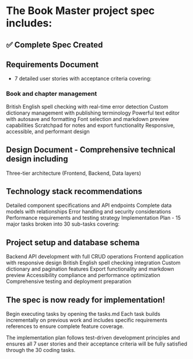 # The Book Master project spec includes:

## ✅ Complete Spec Created

## Requirements Document 
- 7 detailed user stories with acceptance criteria covering:

### Book and chapter management
British English spell checking with real-time error detection
Custom dictionary management with publishing terminology
Powerful text editor with autosave and formatting
Font selection and markdown preview capabilities
Scratchpad for notes and export functionality
Responsive, accessible, and performant design

## Design Document - Comprehensive technical design including

Three-tier architecture (Frontend, Backend, Data layers)

## Technology stack recommendations

Detailed component specifications and API endpoints
Complete data models with relationships
Error handling and security considerations
Performance requirements and testing strategy
Implementation Plan - 15 major tasks broken into 30 sub-tasks covering:

## Project setup and database schema

Backend API development with full CRUD operations
Frontend application with responsive design
British English spell checking integration
Custom dictionary and pagination features
Export functionality and markdown preview
Accessibility compliance and performance optimization
Comprehensive testing and deployment preparation

## The spec is now ready for implementation! 

Begin executing tasks by opening the tasks.md  Each task builds incrementally on previous work and includes specific requirements references to ensure complete feature coverage.

The implementation plan follows test-driven development principles and ensures all 7 user stories and their acceptance criteria will be fully satisfied through the 30 coding tasks.
